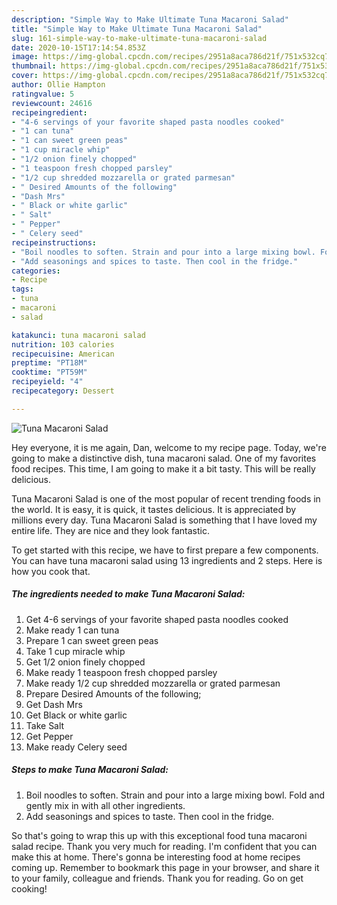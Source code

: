 ```yaml
---
description: "Simple Way to Make Ultimate Tuna Macaroni Salad"
title: "Simple Way to Make Ultimate Tuna Macaroni Salad"
slug: 161-simple-way-to-make-ultimate-tuna-macaroni-salad
date: 2020-10-15T17:14:54.853Z
image: https://img-global.cpcdn.com/recipes/2951a8aca786d21f/751x532cq70/tuna-macaroni-salad-recipe-main-photo.jpg
thumbnail: https://img-global.cpcdn.com/recipes/2951a8aca786d21f/751x532cq70/tuna-macaroni-salad-recipe-main-photo.jpg
cover: https://img-global.cpcdn.com/recipes/2951a8aca786d21f/751x532cq70/tuna-macaroni-salad-recipe-main-photo.jpg
author: Ollie Hampton
ratingvalue: 5
reviewcount: 24616
recipeingredient:
- "4-6 servings of your favorite shaped pasta noodles cooked"
- "1 can tuna"
- "1 can sweet green peas"
- "1 cup miracle whip"
- "1/2 onion finely chopped"
- "1 teaspoon fresh chopped parsley"
- "1/2 cup shredded mozzarella or grated parmesan"
- " Desired Amounts of the following"
- "Dash Mrs"
- " Black or white garlic"
- " Salt"
- " Pepper"
- " Celery seed"
recipeinstructions:
- "Boil noodles to soften. Strain and pour into a large mixing bowl. Fold and gently mix in with all other ingredients."
- "Add seasonings and spices to taste. Then cool in the fridge."
categories:
- Recipe
tags:
- tuna
- macaroni
- salad

katakunci: tuna macaroni salad 
nutrition: 103 calories
recipecuisine: American
preptime: "PT18M"
cooktime: "PT59M"
recipeyield: "4"
recipecategory: Dessert

---
```



![Tuna Macaroni Salad](https://img-global.cpcdn.com/recipes/2951a8aca786d21f/751x532cq70/tuna-macaroni-salad-recipe-main-photo.jpg)

Hey everyone, it is me again, Dan, welcome to my recipe page. Today, we're going to make a distinctive dish, tuna macaroni salad. One of my favorites food recipes. This time, I am going to make it a bit tasty. This will be really delicious.

Tuna Macaroni Salad is one of the most popular of recent trending foods in the world. It is easy, it is quick, it tastes delicious. It is appreciated by millions every day. Tuna Macaroni Salad is something that I have loved my entire life. They are nice and they look fantastic.




To get started with this recipe, we have to first prepare a few components. You can have tuna macaroni salad using 13 ingredients and 2 steps. Here is how you cook that.

<!--inarticleads1-->

##### The ingredients needed to make Tuna Macaroni Salad:

1. Get 4-6 servings of your favorite shaped pasta noodles cooked
1. Make ready 1 can tuna
1. Prepare 1 can sweet green peas
1. Take 1 cup miracle whip
1. Get 1/2 onion finely chopped
1. Make ready 1 teaspoon fresh chopped parsley
1. Make ready 1/2 cup shredded mozzarella or grated parmesan
1. Prepare  Desired Amounts of the following;
1. Get Dash Mrs
1. Get  Black or white garlic
1. Take  Salt
1. Get  Pepper
1. Make ready  Celery seed




<!--inarticleads2-->

##### Steps to make Tuna Macaroni Salad:

1. Boil noodles to soften. Strain and pour into a large mixing bowl. Fold and gently mix in with all other ingredients.
1. Add seasonings and spices to taste. Then cool in the fridge.




So that's going to wrap this up with this exceptional food tuna macaroni salad recipe. Thank you very much for reading. I'm confident that you can make this at home. There's gonna be interesting food at home recipes coming up. Remember to bookmark this page in your browser, and share it to your family, colleague and friends. Thank you for reading. Go on get cooking!
